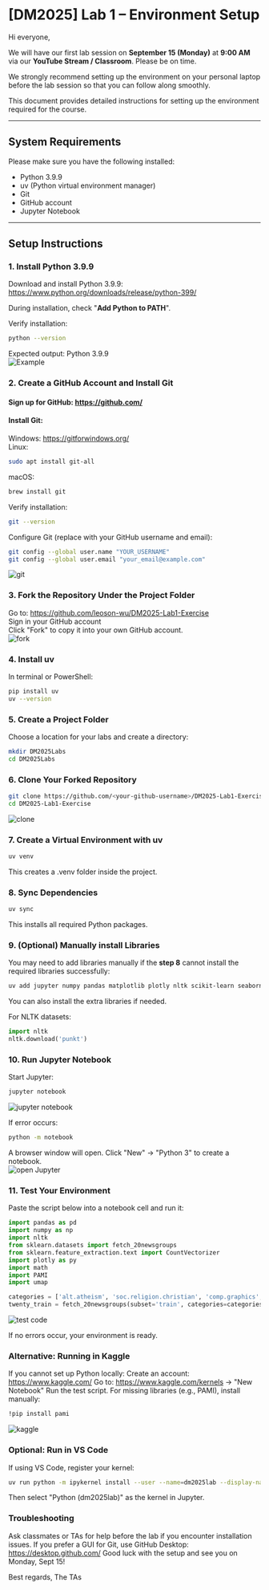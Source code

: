 # [DM2025] Lab 1 – Environment Setup

Hi everyone,

We will have our first lab session on **September 15 (Monday)** at **9:00 AM** via our **YouTube Stream / Classroom**. Please be on time.

We strongly recommend setting up the environment on your personal laptop before the lab session so that you can follow along smoothly.

This document provides detailed instructions for setting up the environment required for the course.

---

## System Requirements

Please make sure you have the following installed:

* Python 3.9.9
* uv (Python virtual environment manager)
* Git
* GitHub account
* Jupyter Notebook

---

## Setup Instructions

### 1. Install Python 3.9.9

Download and install Python 3.9.9:
https://www.python.org/downloads/release/python-399/

During installation, check "**Add Python to PATH**".

Verify installation:

```bash
python --version
```
Expected output:
Python 3.9.9  
![Example](img/pic1ann1.png)

### 2. Create a GitHub Account and Install Git
#### Sign up for GitHub: https://github.com/  
#### Install Git:  
Windows: https://gitforwindows.org/  
Linux:

```bash
sudo apt install git-all
```
macOS:


```bash
brew install git
```
Verify installation:

```bash
git --version
```
Configure Git (replace with your GitHub username and email):
```bash
git config --global user.name "YOUR_USERNAME"
git config --global user.email "your_email@example.com"
```

![git](img/pic6ann1.png)

### 3. Fork the Repository Under the Project Folder
Go to: https://github.com/leoson-wu/DM2025-Lab1-Exercise  
Sign in your GitHub account  
Click "Fork" to copy it into your own GitHub account.  
![fork](img/pic9ann1.png)

### 4. Install uv
In terminal or PowerShell:

```bash
pip install uv
uv --version
```
### 5. Create a Project Folder
Choose a location for your labs and create a directory:

```bash
mkdir DM2025Labs
cd DM2025Labs
```
### 6. Clone Your Forked Repository
```bash
git clone https://github.com/<your-github-username>/DM2025-Lab1-Exercise.git
cd DM2025-Lab1-Exercise
```
![clone](img/pic10ann1.png)

### 7. Create a Virtual Environment with uv
```bash
uv venv
```

This creates a .venv folder inside the project.

### 8. Sync Dependencies
```bash
uv sync
```
This installs all required Python packages.

### 9. (Optional) Manually install Libraries
You may need to add libraries manually if the **step 8** cannot install the required libraries successfully:  
```bash
uv add jupyter numpy pandas matplotlib plotly nltk scikit-learn seaborn pami umap-learn
```
You can also install the extra libraries if needed.  

For NLTK datasets:

```Python
import nltk
nltk.download('punkt')
```
### 10. Run Jupyter Notebook
Start Jupyter:

```bash
jupyter notebook
```
![jupyter notebook](img/pic3ann1.png)

If error occurs:

```bash
python -m notebook
```
A browser window will open. Click "New" → "Python 3" to create a notebook.  
![open Jupyter](img/pic4ann1.png)


### 11. Test Your Environment
Paste the script below into a notebook cell and run it:

```Python
import pandas as pd
import numpy as np
import nltk
from sklearn.datasets import fetch_20newsgroups
from sklearn.feature_extraction.text import CountVectorizer
import plotly as py
import math
import PAMI
import umap

categories = ['alt.atheism', 'soc.religion.christian', 'comp.graphics', 'sci.med']
twenty_train = fetch_20newsgroups(subset='train', categories=categories, shuffle=True, random_state=42)
```
![test code](img/pic5ann1.png)

If no errors occur, your environment is ready.

### Alternative: Running in Kaggle
If you cannot set up Python locally:
Create an account: https://www.kaggle.com/
Go to: https://www.kaggle.com/kernels → "New Notebook"
Run the test script.
For missing libraries (e.g., PAMI), install manually:

```bash
!pip install pami
```
![kaggle](img/pic8ann1.png)

### Optional: Run in VS Code
If using VS Code, register your kernel:

```bash
uv run python -m ipykernel install --user --name=dm2025lab --display-name "Python (dm2025lab)"
```
Then select "Python (dm2025lab)" as the kernel in Jupyter.

### Troubleshooting
Ask classmates or TAs for help before the lab if you encounter installation issues.
If you prefer a GUI for Git, use GitHub Desktop: https://desktop.github.com/
Good luck with the setup and see you on Monday, Sept 15!

Best regards,
The TAs